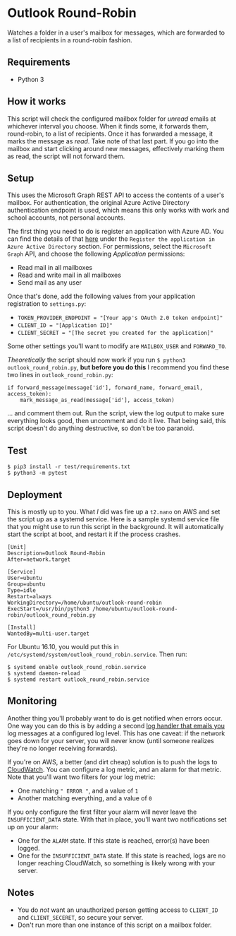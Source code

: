 # Outlook Round-Robin
Watches a folder in a user's mailbox for messages, which are 
forwarded to a list of recipients in a round-robin fashion.

## Requirements
- Python 3

## How it works
This script will check the configured mailbox folder for *unread* emails at whichever interval you choose. When it finds 
some, it forwards them, round-robin, to a list of recipients. Once it has forwarded a message, it marks the message 
as *read*. Take note of that last part. If you go into the mailbox and start clicking around new messages, effectively 
marking them as read, the script will not forward them. 

## Setup
This uses the Microsoft Graph REST API to access the contents of a user's mailbox. For authentication, the 
original Azure Active Directory authentication endpoint is used, which means this only works with work and 
school accounts, not personal accounts.

The first thing you need to do is register an application with Azure AD. You can find the details of that [here](https://graph.microsoft.io/en-us/docs/authorization/app_only) 
under the `Register the application in Azure Active Directory` section. For permissions, select the `Microsoft Graph` API, and choose the 
following *Application* permissions:
- Read mail in all mailboxes
- Read and write mail in all mailboxes
- Send mail as any user

Once that's done, add the following values from your application registration to `settings.py`:
- `TOKEN_PROVIDER_ENDPOINT = "[Your app's OAuth 2.0 token endpoint]"`
- `CLIENT_ID = "[Application ID]"`
- `CLIENT_SECRET = "[The secret you created for the application]"`

Some other settings you'll want to modify are `MAILBOX_USER` and `FORWARD_TO`.

*Theoretically* the script should now work if you run `$ python3 outlook_round_robin.py`, **but before 
you do this** I recommend you find these two lines in `outlook_round_robin.py`:

```
if forward_message(message['id'], forward_name, forward_email, access_token):
    mark_message_as_read(message['id'], access_token)
```

... and comment them out. Run the script, view the log output to make sure everything looks good, then uncomment and do it live. 
That being said, this script doesn't do anything destructive, so don't be too paranoid.

## Test
```
$ pip3 install -r test/requirements.txt
$ python3 -m pytest
```

## Deployment
This is mostly up to you. What *I* did was fire up a `t2.nano` on AWS and set the script up as a systemd service. Here is a sample systemd 
service file that you might use to run this script in the background. It will automatically start the script at boot, and restart it if the 
process crashes. 

```
[Unit]
Description=Outlook Round-Robin
After=network.target

[Service]
User=ubuntu
Group=ubuntu
Type=idle
Restart=always
WorkingDirectory=/home/ubuntu/outlook-round-robin
ExecStart=/usr/bin/python3 /home/ubuntu/outlook-round-robin/outlook_round_robin.py

[Install]
WantedBy=multi-user.target
```

For Ubuntu 16.10, you would put this in `/etc/systemd/system/outlook_round_robin.service`. Then run:

```
$ systemd enable outlook_round_robin.service
$ systemd daemon-reload
$ systemd restart outlook_round_robin.service
```

## Monitoring
Another thing you'll probably want to do is get notified when errors occur. One way you can do this is by adding a second [log handler that emails you](https://docs.python.org/3/library/logging.handlers.html#smtphandler) log messages at a configured log level. This has one caveat: if the network goes 
down for your server, you will never know (until someone realizes they're no longer receiving forwards).

If you're on AWS, a better (and dirt cheap) solution is to push the logs to [CloudWatch](http://docs.aws.amazon.com/AmazonCloudWatch/latest/logs/QuickStartEC2Instance.html). You can configure a log metric, and an alarm for that metric. Note that you'll want two filters for your log metric: 
- One matching `" ERROR "`, and a value of `1`
- Another matching everything, and a value of `0`

If you only configure the first filter your alarm will never leave the `INSUFFICIENT_DATA` state. With that in place, you'll want two notifications set up on your alarm: 
- One for the `ALARM` state. If this state is reached, error(s) have been logged. 
- One for the `INSUFFICIENT_DATA` state. If this state is reached, logs are no longer reaching CloudWatch, so something is likely wrong with your server.

## Notes
- You do *not* want an unauthorized person getting access to `CLIENT_ID` and `CLIENT_SECERET`, so secure your server.
- Don't run more than one instance of this script on a mailbox folder.
